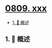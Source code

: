 # [0809. xxx](https://github.com/Tdahuyou/TNotes.leetcode/tree/main/notes/0809.%20xxx)

<!-- region:toc -->

- [1. 📝 概述](#1--概述)

<!-- endregion:toc -->

## 1. 📝 概述
